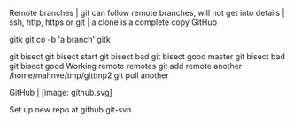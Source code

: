 Remote branches
| git can follow remote branches, will not get into details
| ssh, http,  https or git
| a clone is a complete copy
GitHub

gitk
git co -b 'a branch'
gitk


git bisect
git bisect start
git bisect bad <rev>
git bisect good master
git bisect bad
git bisect good
Working remote
remotes
git add remote another /home/mahnve/tmp/gittmp2
git pull another

GitHub
| [image: github.svg]

Set up new repo at github
git-svn
